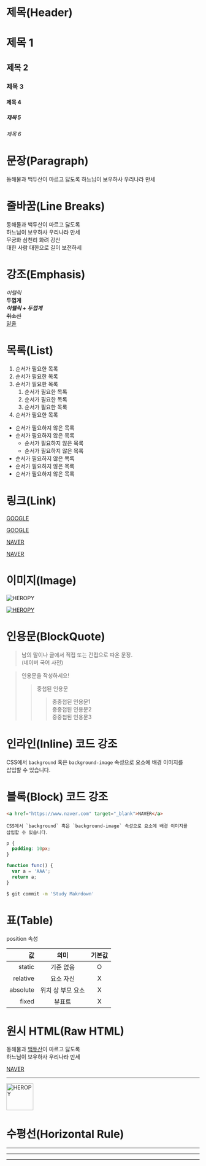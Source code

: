 # 제목(Header)

# 제목 1
## 제목 2
### 제목 3
#### 제목 4
##### 제목 5
###### 제목 6

# 문장(Paragraph)

동해물과 백두산이 마르고 닳도록
하느님이 보우하사 우리나라 만세

# 줄바꿈(Line Breaks)

동해물과 백두산이 마르고 닳도록  
하느님이 보우하사 우리나라 만세  
무궁화 삼천리 화려 강산<br />
대한 사람 대한으로 길이 보전하세

# 강조(Emphasis)

_이텔릭_  
**두껍게**  
**_이텔릭 + 두껍게_**  
~~취소선~~  
<u>밑줄</u>

# 목록(List)

1. 순서가 필요한 목록
1. 순서가 필요한 목록
1. 순서가 필요한 목록
    1. 순서가 필요한 목록
    1. 순서가 필요한 목록
    1. 순서가 필요한 목록
1. 순서가 필요한 목록

- 순서가 필요하지 않은 목록
- 순서가 필요하지 않은 목록
    - 순서가 필요하지 않은 목록
    - 순서가 필요하지 않은 목록
- 순서가 필요하지 않은 목록
- 순서가 필요하지 않은 목록
- 순서가 필요하지 않은 목록

# 링크(Link)

<a href="https://www.google.com">GOOGLE</a>

[GOOGLE](https://www.google.com)

<a href="https://www.naver.com" title="NAVER로 이동!">NAVER</a>

[NAVER](https://www.naver.com "NAVER로 이동!")

# 이미지(Image)

![HEROPY](https://heropy.blog/css/images/logo.png)

[![HEROPY](https://heropy.blog/css/images/logo.png)](https"//heropy.blog/)

# 인용문(BlockQuote)

> 남의 말이나 글에서 직접 또는 간접으로 따온 문장.  
> (네이버 국어 사전)  

> 인용문을 작성하세요!  
>> 중첩된 인용문  
>>> 중중첩된 인용문1  
>>> 중중첩된 인용문2  
>>> 중중첩된 인용문3  

# 인라인(Inline) 코드 강조 

CSS에서 `background` 혹은 `background-image` 속성으로 요소에 배경 이미지를  
삽입할 수 있습니다.

# 블록(Block) 코드 강조

```html
<a href="https://www.naver.com" target="_blank">NAVER</a>
```

```plaintext
CSS에서 `background` 혹은 `background-image` 속성으로 요소에 배경 이미지를  
삽입할 수 있습니다.
```

```css
p {
  padding: 10px;
}
```

```javascript
function func() {
  var a = 'AAA';
  return a;
}
```

```bash
$ git commit -m 'Study Makrdown'
```

# 표(Table)

position 속성

값 | 의미 | 기본값
--:|:--:|:--:
static | 기준 없음 | O
relative | 요소 자신 | X
absolute | 위치 상 부모 요소 | X
fixed | 뷰표트 | X

# 원시 HTML(Raw HTML)

동해물과 <u>백두산</u>이 마르고 닳도록<br/>
하느님이 보우하사 우리나라 만세

<a href="https://www.naver.com"
 title="NAVER로 이동!"
 target="_blank">NAVER</a>

---

 <img width="70" src="https://heropy.blog/css/images/logo.png" alt="HEROPY">

 # 수평선(Horizontal Rule)

 ---

 ***

 ___
 